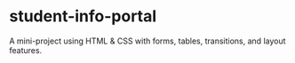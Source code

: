 # student-info-portal
A mini-project using HTML &amp; CSS with forms, tables, transitions, and layout features.
